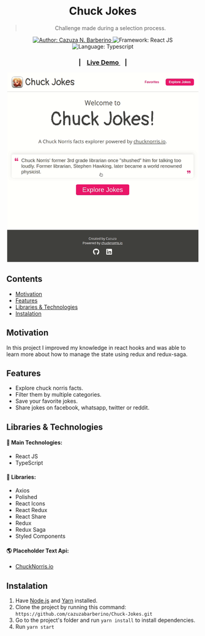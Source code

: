 <div align="center">
  <img  src="https://assets.chucknorris.host/img/avatar/chuck-norris.png" alt="" width="100px" />
</div>

<h1 align="center" >Chuck Jokes</h1>

<blockquote align="center">
  Challenge made during a selection process.
</blockquote>

<p align="center">
  <a href="https://www.linkedin.com/in/cazuza/" target="_blank">
    <img alt="Author: Cazuza N. Barberino" src="https://img.shields.io/badge/Author-Cazuza N. Barberino-F9386A">
  </a>

  <img alt="Framework: React JS" src="https://img.shields.io/badge/Framework-React JS-F9386A">

  <img alt="Language: Typescript" src="https://img.shields.io/badge/Language-TypeScript-F9386A">
</p>

<h3 align="center">
|&nbsp;&nbsp;&nbsp;
  <a href="https://cazuzabarberino.github.io/Chuck-Jokes/#/" target="_blank">
    Live Demo
  </a>
  &nbsp;&nbsp;&nbsp;|
</h3>

<div align="center">
  <img  src="md/1.gif" alt="" width="500px" />
</div>

## Contents

- [Motivation](#Motivation)
- [Features](#Features)
- [Libraries & Technologies](#libraries--technologies)
- [Instalation](#Instalation)

## Motivation

In this project I improved my knowledge in react hooks and was able to learn more about how to manage the state using redux and redux-saga.

## Features

- Explore chuck norris facts.
- Filter them by multiple categories.
- Save your favorite jokes.
- Share jokes on facebook, whatsapp, twitter or reddit.

## Libraries & Technologies

#### :wrench: Main Technologies:

- React JS
- TypeScript

#### :file_folder: Libraries:

- Axios
- Polished
- React Icons
- React Redux
- React Share
- Redux
- Redux Saga
- Styled Components

#### :earth_americas: Placeholder Text Api:

- [ChuckNorris.io](https://api.chucknorris.io/)

## Instalation

1. Have [Node.js](https://nodejs.org/en/) and [Yarn](https://yarnpkg.com/) installed.
1. Clone the project by running this command: `https://github.com/cazuzabarberino/Chuck-Jokes.git`
1. Go to the project's folder and run `yarn install` to install dependencies.
1. Run `yarn start`
